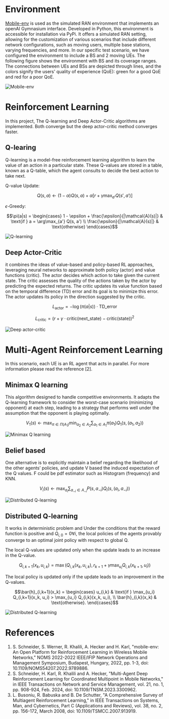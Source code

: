 
# Environment
[Mobile-env](https://github.com/stefanbschneider/mobile-env) is used as the simulated RAN environment that implements an openAI Gymnasium interface. Developed in Python, this environment is accessible for installation via PyPi. It offers a simulated RAN setting, allowing for the customization of various scenarios that include different network configurations, such as moving users, multiple base stations, varying frequencies, and more. In our specific test scenario, we have configured the environment to include a BS and 2 moving UEs.
The following figure shows the environment with BS and its coverage ranges. The connections between UEs and BSs are depicted through lines, and the colors signify the users' quality of experience (QoE): green for a good QoE and red for a poor QoE.

![Mobile-env](./pics/env.png)


# Reinforcement Learning
In this project, The Q-learning and Deep Actor-Critic algorithms are implemented. Both converge but the deep actor-critic method converges faster.

## Q-learing
Q-learning is a model-free reinforcement learning algorithm to learn the value of an action in a particular state. These Q-values are stored in a table, known as a Q-table, which the agent consults to decide the best action to take next.

Q-value Update:

$$Q(s, a) \leftarrow (1 - \alpha) Q(s, a) + \alpha [r + \gamma \max_{a'} Q(s', a') ]$$

$\epsilon$-Greedy:

$$\pi(a|s) = 
\begin{cases} 
	1 - \epsilon + \frac{\epsilon}{|\mathcal{A}(s)|} & \text{if } a = \arg\max_{a'} Q(s, a') \\
	\frac{\epsilon}{|\mathcal{A}(s)|} & \text{otherwise}
\end{cases}$$

![Q-learning](./pics/q.png)


## Deep Actor-Critic
it combines the ideas of value-based and policy-based RL approaches, leveraging neural networks to approximate both policy (actor) and value functions (critic). The actor decides which action to take given the current state. The critic assesses the quality of the actions taken by the actor by predicting the expected returns. The critic updates its value function based on the temporal difference (TD) error and its goal is to minimize this error. The actor updates its policy in the direction suggested by the critic.

$$L_{\text{actor}} = -\log(\pi(a|s)) \cdot \text{TD_error}$$

$$L_{\text{critic}} = \left( r + \gamma \cdot \text{critic}(\text{next\_state}) - \text{critic}(\text{state}) \right)^2$$

![Deep actor-critic](./pics/ac.png)

# Multi-Agent Reinforcement Learning
In this scenario, each UE is an RL agent that acts in parallel. For more information please read the reference [2].

## Minimax Q learning
This algorithm designed to handle competitive environments. It adapts the Q-learning framework to consider the worst-case scenario (minimizing opponent) at each step, leading to a strategy that performs well under the assumption that the opponent is playing optimally.

$$V_1(s) \leftarrow \max_{\pi \in \Pi(A_1)} \min_{a_2 \in A_2} \sum_{a_1 \in A_1} \pi(a_1) Q_1(s, (a_1, a_2))$$

![Minimax Q learning](./pics/minmax2.png)

## Belief based
One alternative is to explicitly maintain a belief regarding the likelihood of the other agents’ policies, and update V based the induced expectation of the Q values. F could be pdf estimator such as Histogram (frequency) and KNN.

$$V_i(s) \leftarrow \max_{a_i} \sum_{a_{-i} \in A_{-i}} P(s, a_{-i}) Q_i(s, (a_i, a_{-i}))$$

![Distributed Q-learning](./pics/belief2.png)


## Distributed Q-learning
It works in deterministic problem and Under the conditions that the reward function is positive and $Q_{i,0} = 0 \forall	 i$, the local policies 
of the agents provably converge to an optimal joint policy with respect to global Q.

The local Q-values are updated only when the update leads to an increase in the Q-value.

$$Q_{i, k+1}(x_k, u_{i,k}) = \max \left( Q_{i,k}(x_k, u_{i,k}), r_{k+1} + \gamma \max_{u_i} Q_{i,k}(x_{k+1}, u_i) \right)$$

The local policy is updated only if the update leads to an improvement in the Q-values.

$$\bar{h}_{i,k+1}(x_k) = 
\begin{cases}
	u_{i,k} & \text{if } \max_{u_i} Q_{i,k+1}(x_k, u_i) > \max_{u_i} Q_{i,k}(x_k, u_i), \\
	\bar{h}_{i,k}(x_k) & \text{otherwise}.
\end{cases}$$

![Distributed Q-learning](./pics/dq.png)


# References
1. S. Schneider, S. Werner, R. Khalili, A. Hecker and H. Karl, "mobile-env: An Open Platform for Reinforcement Learning in Wireless Mobile Networks," NOMS 2022-2022 IEEE/IFIP Network Operations and Management Symposium, Budapest, Hungary, 2022, pp. 1-3, doi: 10.1109/NOMS54207.2022.9789886.
2. S. Schneider, H. Karl, R. Khalili and A. Hecker, "Multi-Agent Deep Reinforcement Learning for Coordinated Multipoint in Mobile Networks," in IEEE Transactions on Network and Service Management, vol. 21, no. 1, pp. 908-924, Feb. 2024, doi: 10.1109/TNSM.2023.3300962.
3. L. Busoniu, R. Babuska and B. De Schutter, "A Comprehensive Survey of Multiagent Reinforcement Learning," in IEEE Transactions on Systems, Man, and Cybernetics, Part C (Applications and Reviews), vol. 38, no. 2, pp. 156-172, March 2008, doi: 10.1109/TSMCC.2007.913919.
